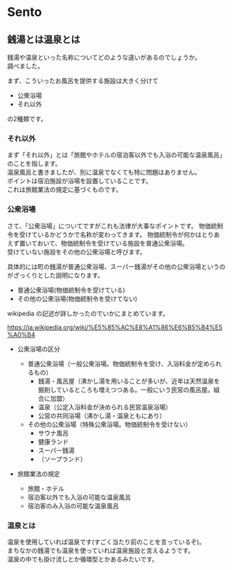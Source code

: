 # Sento

## 銭湯とは温泉とは
銭湯や温泉といった名称についてどのような違いがあるのでしょうか。  
調べました。  

まず、こういったお風呂を提供する施設は大きく分けて
- 公衆浴場
- それ以外

の2種類です。

### それ以外
まず「それ以外」とは「旅館やホテルの宿泊客以外でも入浴の可能な温泉風呂」のことを指します。  
温泉風呂と書きましたが、別に温泉でなくても特に問題はありません。  
ポイントは宿泊施設が浴場を設置していることです。  
これは旅館業法の規定に基づくものです。

### 公衆浴場
さて、「公衆浴場」についてですがこれも法律が大事なポイントです。
物価統制令を受けているかどうかで名称が変わってきます。
物価統制令が何かはとりあえず置いておいて、物価統制令を受けている施設を普通公衆浴場。  
受けていない施設をその他の公衆浴場と呼びます。

具体的には町の銭湯が普通公衆浴場、スーパー銭湯がその他の公衆浴場というのがざっくりとした説明になります。

- 普通公衆浴場(物価統制令を受けている)
- その他の公衆浴場(物価統制令を受けてない)

wikipedia の記述が詳しかったのでいかにまとめています。

https://ja.wikipedia.org/wiki/%E5%85%AC%E8%A1%86%E6%B5%B4%E5%A0%B4
- 公衆浴場の区分
  - 普通公衆浴場（一般公衆浴場。物価統制令を受け、入浴料金が定められるもの）
    - 銭湯・風呂屋（沸かし湯を用いることが多いが、近年は天然温泉を掘削しているところも増えつつある。一般にいう民営の風呂屋。組合に加盟）
    - 温泉（公定入浴料金が決められる民営温泉浴場）
    - 公営の共同浴場（沸かし湯・温泉ともにあり）
  - その他の公衆浴場（特殊公衆浴場。物価統制令を受けない）
    - サウナ風呂
    - 健康ランド
    - スーパー銭湯
    - （ソープランド）

- 旅館業法の規定
  - 旅館・ホテル
   - 宿泊客以外でも入浴の可能な温泉風呂
   - 宿泊客のみ入浴の可能な温泉風呂

### 温泉とは
温泉を使用していれば温泉です(すごく当たり前のことを言っているぞ)。  
まちなかの銭湯でも温泉を使っていれば温泉施設と言えるようです。  
温泉の中でも掛け流しとか循環型とかあるみたいです。
